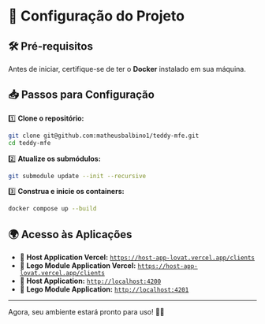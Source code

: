 # 🚀 Configuração do Projeto

## 🛠️ **Pré-requisitos**

Antes de iniciar, certifique-se de ter o **Docker** instalado em sua máquina.

## 📥 **Passos para Configuração**

1️⃣ **Clone o repositório:**

```sh
git clone git@github.com:matheusbalbino1/teddy-mfe.git
cd teddy-mfe
```

2️⃣ **Atualize os submódulos:**

```sh
git submodule update --init --recursive
```

3️⃣ **Construa e inicie os containers:**

```sh
docker compose up --build
```

## 🌍 **Acesso às Aplicações**
- 🔹 **Host Application Vercel:** [`https://host-app-lovat.vercel.app/clients`](https://host-app-lovat.vercel.app/clients)
- 🔹 **Lego Module Application Vercel:** [`https://host-app-lovat.vercel.app/clients`](https://lego-module.vercel.app/)
- 🔹 **Host Application:** [`http://localhost:4200`](http://localhost:4200)
- 🔹 **Lego Module Application:** [`http://localhost:4201`](http://localhost:4201)

---

Agora, seu ambiente estará pronto para uso! 🚀🎯
